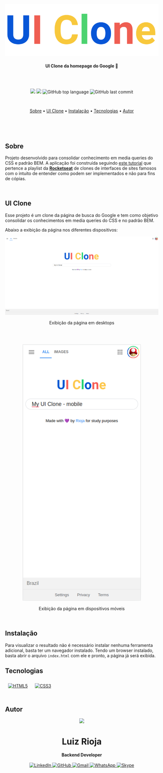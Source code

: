 <div align="center">
  <img src="./assets/logo.svg" alt="Logo"/>
<h4 align="center">
UI Clone da homepage do Google 🙂
</h4>
</div>

<br><br>

<p align="center">
  <img src="https://img.shields.io/static/v1?label=UI&message=Clone&color=blueviolet&style=for-the-badge"/>
  <img src="https://img.shields.io/github/license/MrRioja/clone-google?color=blueviolet&logo=License&style=for-the-badge"/>
  <img alt="GitHub top language" src="https://img.shields.io/github/languages/top/MrRioja/clone-google?color=blueviolet&logo=JavaScript&logoColor=white&style=for-the-badge">
  <img alt="GitHub last commit" src="https://img.shields.io/github/last-commit/MrRioja/clone-google?color=blueviolet&style=for-the-badge">
</p>
<br>

<p align="center">
  <a href="#sobre">Sobre</a> •
  <a href="#ui-clone">UI Clone</a> •
  <a href="#instalação">Instalação</a> •
  <a href="#tecnologias">Tecnologias</a> •
  <a href="#autor">Autor</a>  
</p>

<br><br><br>

## Sobre

<p>
  Projeto desenvolvido para consolidar conhecimento em media queries do CSS e padrão BEM. A aplicação foi construída seguindo <a href="https://youtu.be/KgjzE1Sxtq0?list=PL85ITvJ7FLohTZv9cC5-PrZ39Q3cugWqp" >este tutorial</a> que pertence a playlist da <strong><a href="https://rocketseat.com.br/">Rocketseat</a></strong> de clones de interfaces de sites famosos com o intuito de entender como podem ser implementados e não para fins de cópias.
</p>
<br>

## UI Clone

Esse projeto é um clone da página de busca do Google e tem como objetivo consolidar os conhecimentos em media queries do CSS e no padrão BEM.

Abaixo a exibição da página nos diferentes dispositivos:

<div align='center'>
  <img src="./readme/print.png" alt="Tela em desktops"/>
  <p>Exibição da página em desktops</p>
</div>

<br><br>

<div align='center'>
  <img src="./readme/print mobile.png" alt="Tela em dispositivos móveis"/>
  <p>Exibição da página em dispositivos móveis</p>
</div>

<br>

## Instalação

Para visualizar o resultado não é necessário instalar nenhuma ferramenta adicional, basta ter um navegador instalado. Tendo um browser instalado, basta abrir o arquivo `index.html` com ele e pronto, a página já será exibida.
<br>

## Tecnologias

<div>  
<a href="https://en.wikipedia.org/wiki/HTML5" target="_blank"><img style="margin: 10px" src="https://profilinator.rishav.dev/skills-assets/html5-original-wordmark.svg" alt="HTML5" height="75" /></a>  
<a href="https://www.w3schools.com/css/" target="_blank"><img style="margin: 10px" src="https://profilinator.rishav.dev/skills-assets/css3-original-wordmark.svg" alt="CSS3" height="75" /></a>  
</div>
<br>

## Autor

<div align="center">
<img src="https://images.weserv.nl/?url=avatars.githubusercontent.com/u/55336456?v=4&h=100&w=100&fit=cover&mask=circle&maxage=7d" />
<h1>Luiz Rioja</h1>
<strong>Backend Developer</strong>
<br/>
<br/>

<a href="https://linkedin.com/in/luizrioja" target="_blank">
<img alt="LinkedIn" src="https://img.shields.io/badge/linkedin-%230077B5.svg?style=for-the-badge&logo=linkedin&logoColor=white"/>
</a>

<a href="https://github.com/mrrioja" target="_blank">
<img alt="GitHub" src="https://img.shields.io/badge/github-%23121011.svg?style=for-the-badge&logo=github&logoColor=white"/>
</a>

<a href="mailto:lulyrioja@gmail.com?subject=Fala%20Dev" target="_blank">
<img alt="Gmail" src="https://img.shields.io/badge/Gmail-D14836?style=for-the-badge&logo=gmail&logoColor=white" />
</a>

<a href="https://api.whatsapp.com/send?phone=5511933572652" target="_blank">
<img alt="WhatsApp" src="https://img.shields.io/badge/WhatsApp-25D366?style=for-the-badge&logo=whatsapp&logoColor=white"/>
</a>

<a href="https://join.skype.com/invite/tvBbOq03j5Uu" target="_blank">
<img alt="Skype" src="https://img.shields.io/badge/SKYPE-%2300AFF0.svg?style=for-the-badge&logo=Skype&logoColor=white"/>
</a>

<br/>
<br/>
</div>
